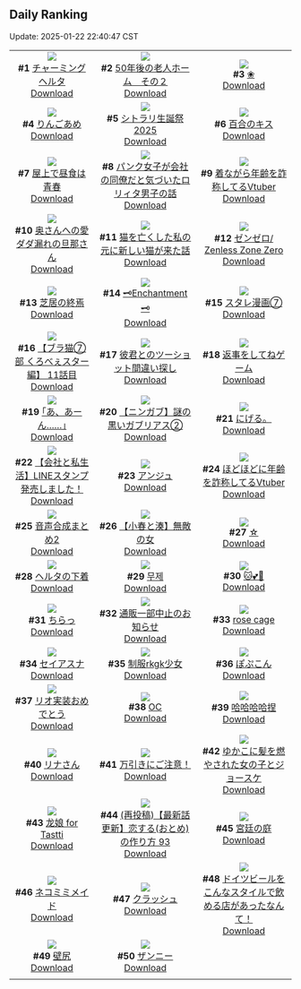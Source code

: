 ## Daily Ranking
Update: 2025-01-22 22:40:47 CST

|      |      |      |
| :----: | :----: | :----: |
| ![](https://i.pixiv.re/c/240x480/img-master/img/2025/01/20/00/09/51/126385072_p0_master1200.jpg)<br>**#1** [チャーミングヘルタ](https://www.pixiv.net/artworks/126385072)<br>[Download](https://i.pixiv.re/img-original/img/2025/01/20/00/09/51/126385072_p0.jpg) | ![](https://i.pixiv.re/c/240x480/img-master/img/2025/01/21/18/01/53/126433796_p0_master1200.jpg)<br>**#2** [50年後の老人ホーム　その２](https://www.pixiv.net/artworks/126433796)<br>[Download](https://i.pixiv.re/img-original/img/2025/01/21/18/01/53/126433796_p0.jpg) | ![](https://i.pixiv.re/c/240x480/img-master/img/2025/01/20/03/06/20/126389659_p0_master1200.jpg)<br>**#3** [❀](https://www.pixiv.net/artworks/126389659)<br>[Download](https://i.pixiv.re/img-original/img/2025/01/20/03/06/20/126389659_p0.jpg) |
| ![](https://i.pixiv.re/c/240x480/img-master/img/2025/01/21/07/30/04/126423535_p0_master1200.jpg)<br>**#4** [りんごあめ](https://www.pixiv.net/artworks/126423535)<br>[Download](https://i.pixiv.re/img-original/img/2025/01/21/07/30/04/126423535_p0.jpg) | ![](https://i.pixiv.re/c/240x480/img-master/img/2025/01/20/04/06/34/126390474_p0_master1200.jpg)<br>**#5** [シトラリ生誕祭2025](https://www.pixiv.net/artworks/126390474)<br>[Download](https://i.pixiv.re/img-original/img/2025/01/20/04/06/34/126390474_p0.jpg) | ![](https://i.pixiv.re/c/240x480/img-master/img/2025/01/20/00/00/06/126384211_p0_master1200.jpg)<br>**#6** [百合のキス](https://www.pixiv.net/artworks/126384211)<br>[Download](https://i.pixiv.re/img-original/img/2025/01/20/00/00/06/126384211_p0.png) |
| ![](https://i.pixiv.re/c/240x480/img-master/img/2025/01/20/20/04/58/126407159_p0_master1200.jpg)<br>**#7** [屋上で昼食は青春](https://www.pixiv.net/artworks/126407159)<br>[Download](https://i.pixiv.re/img-original/img/2025/01/20/20/04/58/126407159_p0.jpg) | ![](https://i.pixiv.re/c/240x480/img-master/img/2025/01/21/12/01/08/126427344_p0_master1200.jpg)<br>**#8** [パンク女子が会社の同僚だと気づいたロリィタ男子の話](https://www.pixiv.net/artworks/126427344)<br>[Download](https://i.pixiv.re/img-original/img/2025/01/21/12/01/08/126427344_p0.jpg) | ![](https://i.pixiv.re/c/240x480/img-master/img/2025/01/20/21/07/33/126409230_p0_master1200.jpg)<br>**#9** [着ながら年齢を詐称してるVtuber](https://www.pixiv.net/artworks/126409230)<br>[Download](https://i.pixiv.re/img-original/img/2025/01/20/21/07/33/126409230_p0.png) |
| ![](https://i.pixiv.re/c/240x480/img-master/img/2025/01/20/00/03/09/126384702_p0_master1200.jpg)<br>**#10** [奥さんへの愛ダダ漏れの旦那さん](https://www.pixiv.net/artworks/126384702)<br>[Download](https://i.pixiv.re/img-original/img/2025/01/20/00/03/09/126384702_p0.jpg) | ![](https://i.pixiv.re/c/240x480/img-master/img/2025/01/20/12/14/31/126397265_p0_master1200.jpg)<br>**#11** [猫を亡くした私の元に新しい猫が来た話](https://www.pixiv.net/artworks/126397265)<br>[Download](https://i.pixiv.re/img-original/img/2025/01/20/12/14/31/126397265_p0.jpg) | ![](https://i.pixiv.re/c/240x480/img-master/img/2025/01/20/01/34/24/126387818_p0_master1200.jpg)<br>**#12** [ゼンゼロ/ Zenless Zone Zero](https://www.pixiv.net/artworks/126387818)<br>[Download](https://i.pixiv.re/img-original/img/2025/01/20/01/34/24/126387818_p0.png) |
| ![](https://i.pixiv.re/c/240x480/img-master/img/2025/01/21/16/26/18/126431631_p0_master1200.jpg)<br>**#13** [芝居の終焉](https://www.pixiv.net/artworks/126431631)<br>[Download](https://i.pixiv.re/img-original/img/2025/01/21/16/26/18/126431631_p0.png) | ![](https://i.pixiv.re/c/240x480/img-master/img/2025/01/21/09/05/11/126424846_p0_master1200.jpg)<br>**#14** [🗝Enchantment🗝](https://www.pixiv.net/artworks/126424846)<br>[Download](https://i.pixiv.re/img-original/img/2025/01/21/09/05/11/126424846_p0.png) | ![](https://i.pixiv.re/c/240x480/img-master/img/2025/01/20/19/36/30/126406247_p0_master1200.jpg)<br>**#15** [スタレ漫画⑦](https://www.pixiv.net/artworks/126406247)<br>[Download](https://i.pixiv.re/img-original/img/2025/01/20/19/36/30/126406247_p0.jpg) |
| ![](https://i.pixiv.re/c/240x480/img-master/img/2025/01/20/19/02/10/126405315_p0_master1200.jpg)<br>**#16** [【ブラ猫⑦部 くろべぇスター編】 11話目](https://www.pixiv.net/artworks/126405315)<br>[Download](https://i.pixiv.re/img-original/img/2025/01/20/19/02/10/126405315_p0.png) | ![](https://i.pixiv.re/c/240x480/img-master/img/2025/01/20/19/59/26/126406849_p0_master1200.jpg)<br>**#17** [彼君とのツーショット間違い探し](https://www.pixiv.net/artworks/126406849)<br>[Download](https://i.pixiv.re/img-original/img/2025/01/20/19/59/26/126406849_p0.jpg) | ![](https://i.pixiv.re/c/240x480/img-master/img/2025/01/20/10/00/34/126395119_p0_master1200.jpg)<br>**#18** [返事をしてねゲーム](https://www.pixiv.net/artworks/126395119)<br>[Download](https://i.pixiv.re/img-original/img/2025/01/20/10/00/34/126395119_p0.jpg) |
| ![](https://i.pixiv.re/c/240x480/img-master/img/2025/01/20/17/07/13/126402225_p0_master1200.jpg)<br>**#19** [｢あ、あーん……｣](https://www.pixiv.net/artworks/126402225)<br>[Download](https://i.pixiv.re/img-original/img/2025/01/20/17/07/13/126402225_p0.jpg) | ![](https://i.pixiv.re/c/240x480/img-master/img/2025/01/21/10/34/32/126425991_p0_master1200.jpg)<br>**#20** [【ニンガブ】謎の黒いガブリアス②](https://www.pixiv.net/artworks/126425991)<br>[Download](https://i.pixiv.re/img-original/img/2025/01/21/10/34/32/126425991_p0.jpg) | ![](https://i.pixiv.re/c/240x480/img-master/img/2025/01/20/18/58/54/126405118_p0_master1200.jpg)<br>**#21** [にげる。](https://www.pixiv.net/artworks/126405118)<br>[Download](https://i.pixiv.re/img-original/img/2025/01/20/18/58/54/126405118_p0.jpg) |
| ![](https://i.pixiv.re/c/240x480/img-master/img/2025/01/21/17/09/10/126432498_p0_master1200.jpg)<br>**#22** [【会社と私生活】LINEスタンプ発売しました！](https://www.pixiv.net/artworks/126432498)<br>[Download](https://i.pixiv.re/img-original/img/2025/01/21/17/09/10/126432498_p0.jpg) | ![](https://i.pixiv.re/c/240x480/img-master/img/2025/01/20/09/57/45/126395050_p0_master1200.jpg)<br>**#23** [アンジュ](https://www.pixiv.net/artworks/126395050)<br>[Download](https://i.pixiv.re/img-original/img/2025/01/20/09/57/45/126395050_p0.jpg) | ![](https://i.pixiv.re/c/240x480/img-master/img/2025/01/21/21/14/01/126439502_p0_master1200.jpg)<br>**#24** [ほどほどに年齢を詐称してるVtuber](https://www.pixiv.net/artworks/126439502)<br>[Download](https://i.pixiv.re/img-original/img/2025/01/21/21/14/01/126439502_p0.png) |
| ![](https://i.pixiv.re/c/240x480/img-master/img/2025/01/20/00/52/07/126386604_p0_master1200.jpg)<br>**#25** [音声合成まとめ2](https://www.pixiv.net/artworks/126386604)<br>[Download](https://i.pixiv.re/img-original/img/2025/01/20/00/52/07/126386604_p0.jpg) | ![](https://i.pixiv.re/c/240x480/img-master/img/2025/01/20/20/10/29/126407337_p0_master1200.jpg)<br>**#26** [【小春と湊】無敵の女](https://www.pixiv.net/artworks/126407337)<br>[Download](https://i.pixiv.re/img-original/img/2025/01/20/20/10/29/126407337_p0.png) | ![](https://i.pixiv.re/c/240x480/img-master/img/2025/01/20/17/00/17/126402059_p0_master1200.jpg)<br>**#27** [☆](https://www.pixiv.net/artworks/126402059)<br>[Download](https://i.pixiv.re/img-original/img/2025/01/20/17/00/17/126402059_p0.png) |
| ![](https://i.pixiv.re/c/240x480/img-master/img/2025/01/21/00/00/14/126415484_p0_master1200.jpg)<br>**#28** [ヘルタの下着](https://www.pixiv.net/artworks/126415484)<br>[Download](https://i.pixiv.re/img-original/img/2025/01/21/00/00/14/126415484_p0.png) | ![](https://i.pixiv.re/c/240x480/img-master/img/2025/01/20/00/00/23/126384311_p0_master1200.jpg)<br>**#29** [무제](https://www.pixiv.net/artworks/126384311)<br>[Download](https://i.pixiv.re/img-original/img/2025/01/20/00/00/23/126384311_p0.png) | ![](https://i.pixiv.re/c/240x480/img-master/img/2025/01/20/00/03/08/126384699_p0_master1200.jpg)<br>**#30** [🐱💕🍩](https://www.pixiv.net/artworks/126384699)<br>[Download](https://i.pixiv.re/img-original/img/2025/01/20/00/03/08/126384699_p0.jpg) |
| ![](https://i.pixiv.re/c/240x480/img-master/img/2025/01/21/12/10/00/126427507_p0_master1200.jpg)<br>**#31** [ちらっ](https://www.pixiv.net/artworks/126427507)<br>[Download](https://i.pixiv.re/img-original/img/2025/01/21/12/10/00/126427507_p0.png) | ![](https://i.pixiv.re/c/240x480/img-master/img/2025/01/20/20/21/49/126407662_p0_master1200.jpg)<br>**#32** [通販一部中止のお知らせ](https://www.pixiv.net/artworks/126407662)<br>[Download](https://i.pixiv.re/img-original/img/2025/01/20/20/21/49/126407662_p0.png) | ![](https://i.pixiv.re/c/240x480/img-master/img/2025/01/20/00/00/32/126384359_p0_master1200.jpg)<br>**#33** [rose cage](https://www.pixiv.net/artworks/126384359)<br>[Download](https://i.pixiv.re/img-original/img/2025/01/20/00/00/32/126384359_p0.jpg) |
| ![](https://i.pixiv.re/c/240x480/img-master/img/2025/01/20/21/34/00/126410138_p0_master1200.jpg)<br>**#34** [セイアスナ](https://www.pixiv.net/artworks/126410138)<br>[Download](https://i.pixiv.re/img-original/img/2025/01/20/21/34/00/126410138_p0.jpg) | ![](https://i.pixiv.re/c/240x480/img-master/img/2025/01/21/18/17/01/126434148_p0_master1200.jpg)<br>**#35** [制服rkgk少女](https://www.pixiv.net/artworks/126434148)<br>[Download](https://i.pixiv.re/img-original/img/2025/01/21/18/17/01/126434148_p0.png) | ![](https://i.pixiv.re/c/240x480/img-master/img/2025/01/20/12/08/31/126397162_p0_master1200.jpg)<br>**#36** [ぽぷこん](https://www.pixiv.net/artworks/126397162)<br>[Download](https://i.pixiv.re/img-original/img/2025/01/20/12/08/31/126397162_p0.png) |
| ![](https://i.pixiv.re/c/240x480/img-master/img/2025/01/20/12/22/16/126397396_p0_master1200.jpg)<br>**#37** [リオ実装おめでとう](https://www.pixiv.net/artworks/126397396)<br>[Download](https://i.pixiv.re/img-original/img/2025/01/20/12/22/16/126397396_p0.jpg) | ![](https://i.pixiv.re/c/240x480/img-master/img/2025/01/21/00/00/30/126415568_p0_master1200.jpg)<br>**#38** [OC](https://www.pixiv.net/artworks/126415568)<br>[Download](https://i.pixiv.re/img-original/img/2025/01/21/00/00/30/126415568_p0.png) | ![](https://i.pixiv.re/c/240x480/img-master/img/2025/01/20/13/35/18/126398548_p0_master1200.jpg)<br>**#39** [哈哈哈哈捏](https://www.pixiv.net/artworks/126398548)<br>[Download](https://i.pixiv.re/img-original/img/2025/01/20/13/35/18/126398548_p0.jpg) |
| ![](https://i.pixiv.re/c/240x480/img-master/img/2025/01/20/21/08/04/126409245_p0_master1200.jpg)<br>**#40** [リナさん](https://www.pixiv.net/artworks/126409245)<br>[Download](https://i.pixiv.re/img-original/img/2025/01/20/21/08/04/126409245_p0.jpg) | ![](https://i.pixiv.re/c/240x480/img-master/img/2025/01/21/16/43/02/126431958_p0_master1200.jpg)<br>**#41** [万引きにご注意！](https://www.pixiv.net/artworks/126431958)<br>[Download](https://i.pixiv.re/img-original/img/2025/01/21/16/43/02/126431958_p0.jpg) | ![](https://i.pixiv.re/c/240x480/img-master/img/2025/01/20/17/22/49/126402556_p0_master1200.jpg)<br>**#42** [ゆかこに髪を燃やされた女の子とジョースケ](https://www.pixiv.net/artworks/126402556)<br>[Download](https://i.pixiv.re/img-original/img/2025/01/20/17/22/49/126402556_p0.jpg) |
| ![](https://i.pixiv.re/c/240x480/img-master/img/2025/01/21/21/34/37/126440227_p0_master1200.jpg)<br>**#43** [龙娘 for Tastti](https://www.pixiv.net/artworks/126440227)<br>[Download](https://i.pixiv.re/img-original/img/2025/01/21/21/34/37/126440227_p0.jpg) | ![](https://i.pixiv.re/c/240x480/img-master/img/2025/01/21/12/00/46/126427327_p0_master1200.jpg)<br>**#44** [(再投稿)【最新話更新】恋する(おとめ)の作り方 93](https://www.pixiv.net/artworks/126427327)<br>[Download](https://i.pixiv.re/img-original/img/2025/01/21/12/00/46/126427327_p0.png) | ![](https://i.pixiv.re/c/240x480/img-master/img/2025/01/21/21/05/19/126439223_p0_master1200.jpg)<br>**#45** [宮廷の庭](https://www.pixiv.net/artworks/126439223)<br>[Download](https://i.pixiv.re/img-original/img/2025/01/21/21/05/19/126439223_p0.jpg) |
| ![](https://i.pixiv.re/c/240x480/img-master/img/2025/01/20/19/46/11/126406472_p0_master1200.jpg)<br>**#46** [ネコミミメイド](https://www.pixiv.net/artworks/126406472)<br>[Download](https://i.pixiv.re/img-original/img/2025/01/20/19/46/11/126406472_p0.png) | ![](https://i.pixiv.re/c/240x480/img-master/img/2025/01/20/10/04/13/126395166_p0_master1200.jpg)<br>**#47** [クラッシュ](https://www.pixiv.net/artworks/126395166)<br>[Download](https://i.pixiv.re/img-original/img/2025/01/20/10/04/13/126395166_p0.jpg) | ![](https://i.pixiv.re/c/240x480/img-master/img/2025/01/21/12/07/21/126427462_p0_master1200.jpg)<br>**#48** [ドイツビールをこんなスタイルで飲める店があったなんて！](https://www.pixiv.net/artworks/126427462)<br>[Download](https://i.pixiv.re/img-original/img/2025/01/21/12/07/21/126427462_p0.jpg) |
| ![](https://i.pixiv.re/c/240x480/img-master/img/2025/01/21/20/00/05/126436969_p0_master1200.jpg)<br>**#49** [壁尻](https://www.pixiv.net/artworks/126436969)<br>[Download](https://i.pixiv.re/img-original/img/2025/01/21/20/00/05/126436969_p0.jpg) | ![](https://i.pixiv.re/c/240x480/img-master/img/2025/01/21/02/10/56/126403450_p0_master1200.jpg)<br>**#50** [ザンニー](https://www.pixiv.net/artworks/126403450)<br>[Download](https://i.pixiv.re/img-original/img/2025/01/21/02/10/56/126403450_p0.jpg) |
|      |
